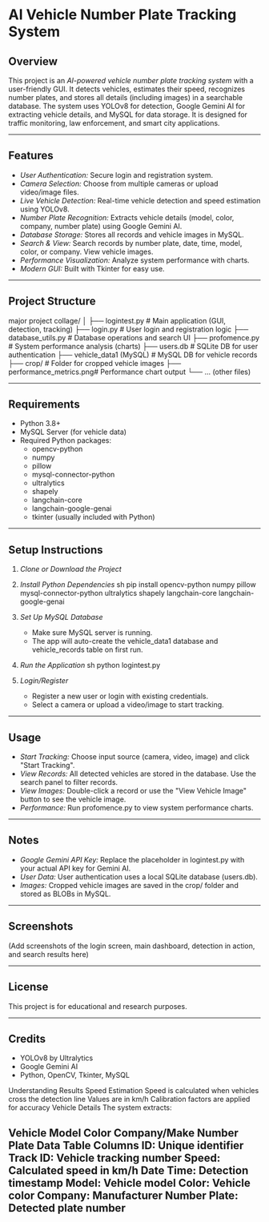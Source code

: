 # AI Vehicle Number Plate Tracking System

## Overview

This project is an *AI-powered vehicle number plate tracking system* with a user-friendly GUI. It detects vehicles, estimates their speed, recognizes number plates, and stores all details (including images) in a searchable database. The system uses YOLOv8 for detection, Google Gemini AI for extracting vehicle details, and MySQL for data storage. It is designed for traffic monitoring, law enforcement, and smart city applications.

---

## Features

- *User Authentication:* Secure login and registration system.
- *Camera Selection:* Choose from multiple cameras or upload video/image files.
- *Live Vehicle Detection:* Real-time vehicle detection and speed estimation using YOLOv8.
- *Number Plate Recognition:* Extracts vehicle details (model, color, company, number plate) using Google Gemini AI.
- *Database Storage:* Stores all records and vehicle images in MySQL.
- *Search & View:* Search records by number plate, date, time, model, color, or company. View vehicle images.
- *Performance Visualization:* Analyze system performance with charts.
- *Modern GUI:* Built with Tkinter for easy use.

---

## Project Structure


major project collage/
│
├── logintest.py           # Main application (GUI, detection, tracking)
├── login.py               # User login and registration logic
├── database_utils.py      # Database operations and search UI
├── profomence.py          # System performance analysis (charts)
├── users.db               # SQLite DB for user authentication
├── vehicle_data1 (MySQL)  # MySQL DB for vehicle records
├── crop/                  # Folder for cropped vehicle images
├── performance_metrics.png# Performance chart output
└── ... (other files)


---

## Requirements

- Python 3.8+
- MySQL Server (for vehicle data)
- Required Python packages:
  - opencv-python
  - numpy
  - pillow
  - mysql-connector-python
  - ultralytics
  - shapely
  - langchain-core
  - langchain-google-genai
  - tkinter (usually included with Python)

---

## Setup Instructions

1. *Clone or Download the Project*

2. *Install Python Dependencies*
   sh
   pip install opencv-python numpy pillow mysql-connector-python ultralytics shapely langchain-core langchain-google-genai
   

3. *Set Up MySQL Database*
   - Make sure MySQL server is running.
   - The app will auto-create the vehicle_data1 database and vehicle_records table on first run.

4. *Run the Application*
   sh
   python logintest.py
   

5. *Login/Register*
   - Register a new user or login with existing credentials.
   - Select a camera or upload a video/image to start tracking.

---

## Usage

- *Start Tracking:* Choose input source (camera, video, image) and click "Start Tracking".
- *View Records:* All detected vehicles are stored in the database. Use the search panel to filter records.
- *View Images:* Double-click a record or use the "View Vehicle Image" button to see the vehicle image.
- *Performance:* Run profomence.py to view system performance charts.

---

## Notes

- *Google Gemini API Key:* Replace the placeholder in logintest.py with your actual API key for Gemini AI.
- *User Data:* User authentication uses a local SQLite database (users.db).
- *Images:* Cropped vehicle images are saved in the crop/ folder and stored as BLOBs in MySQL.

---

## Screenshots

(Add screenshots of the login screen, main dashboard, detection in action, and search results here)

---

## License

This project is for educational and research purposes.

---

## Credits

- YOLOv8 by Ultralytics
- Google Gemini AI
- Python, OpenCV, Tkinter, MySQL

Understanding Results
Speed Estimation
Speed is calculated when vehicles cross the detection line
Values are in km/h
Calibration factors are applied for accuracy
Vehicle Details
The system extracts:

Vehicle Model
Color
Company/Make
Number Plate
Data Table Columns
ID: Unique identifier
Track ID: Vehicle tracking number
Speed: Calculated speed in km/h
Date Time: Detection timestamp
Model: Vehicle model
Color: Vehicle color
Company: Manufacturer
Number Plate: Detected plate number
---
